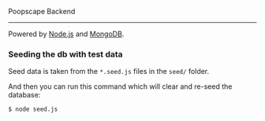 Poopscape Backend

---

Powered by [Node.js](https://nodejs.org/) and [MongoDB](https://www.mongodb.org/).

### Seeding the db with test data

Seed data is taken from the `*.seed.js` files in the `seed/` folder.

And then you can run this command which will clear and re-seed the database:
```
$ node seed.js
```

